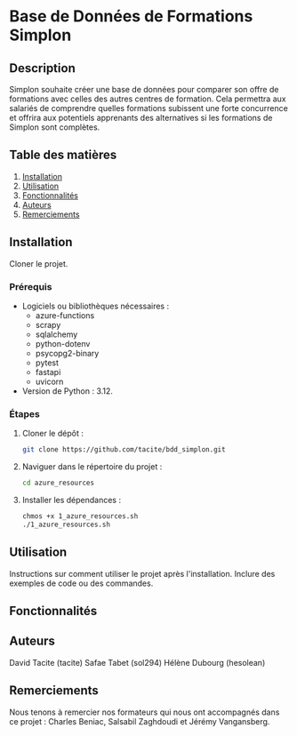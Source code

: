 # Base de Données de Formations Simplon

## Description
Simplon souhaite créer une base de données pour comparer son offre de formations avec celles des autres centres de formation.
Cela permettra aux salariés de comprendre quelles formations subissent une forte concurrence et offrira aux potentiels apprenants des alternatives si les formations de Simplon sont complètes.

## Table des matières
1. [Installation](#installation)
2. [Utilisation](#utilisation)
3. [Fonctionnalités](#fonctionnalités)
4. [Auteurs](#auteurs)
5. [Remerciements](#remerciements)

## Installation
Cloner le projet.

### Prérequis
- Logiciels ou bibliothèques nécessaires :
    - azure-functions
    - scrapy
    - sqlalchemy
    - python-dotenv
    - psycopg2-binary
    - pytest
    - fastapi
    - uvicorn
- Version de Python : 3.12.

### Étapes
1. Cloner le dépôt :
    ```bash
    git clone https://github.com/tacite/bdd_simplon.git
    ```
2. Naviguer dans le répertoire du projet :
    ```bash
    cd azure_resources
    ```
3. Installer les dépendances :
    ```bash
    chmos +x 1_azure_resources.sh
    ./1_azure_resources.sh
    ```

## Utilisation
Instructions sur comment utiliser le projet après l'installation. Inclure des exemples de code ou des commandes.

## Fonctionnalités

## Auteurs
David Tacite (tacite)
Safae Tabet (sol294)
Hélène Dubourg (hesolean)

## Remerciements
Nous tenons à remercier nos formateurs qui nous ont accompagnés dans ce projet : Charles Beniac, Salsabil Zaghdoudi et Jérémy Vangansberg.
